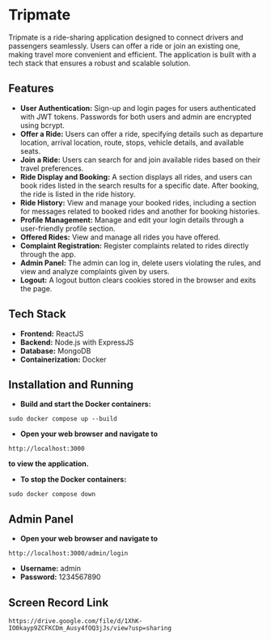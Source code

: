 # Tripmate

Tripmate is a ride-sharing application designed to connect drivers and passengers seamlessly. Users can offer a ride or join an existing one, making travel more convenient and efficient. The application is built with a tech stack that ensures a robust and scalable solution.

## Features

- **User Authentication:** Sign-up and login pages for users authenticated with JWT tokens. Passwords for both users and admin are encrypted using bcrypt.
- **Offer a Ride:** Users can offer a ride, specifying details such as departure location, arrival location, route, stops, vehicle details, and available seats.
- **Join a Ride:** Users can search for and join available rides based on their travel preferences.
- **Ride Display and Booking:** A section displays all rides, and users can book rides listed in the search results for a specific date. After booking, the ride is listed in the ride history.
- **Ride History:** View and manage your booked rides, including a section for messages related to booked rides and another for booking histories.
- **Profile Management:** Manage and edit your login details through a user-friendly profile section.
- **Offered Rides:** View and manage all rides you have offered.
- **Complaint Registration:** Register complaints related to rides directly through the app.
- **Admin Panel:** The admin can log in, delete users violating the rules, and view and analyze complaints given by users.
- **Logout:** A logout button clears cookies stored in the browser and exits the page.


## Tech Stack

- **Frontend:** ReactJS
- **Backend:** Node.js with ExpressJS
- **Database:** MongoDB
- **Containerization:** Docker

## Installation and Running

- **Build and start the Docker containers:**
```
sudo docker compose up --build
```
- **Open your web browser and navigate to**
```
http://localhost:3000
```
**to view the application.**
- **To stop the Docker containers:**
```
sudo docker compose down
```

## Admin Panel

- **Open your web browser and navigate to**

```
http://localhost:3000/admin/login
```

- **Username:** admin
- **Password:** 1234567890

## Screen Record Link
```
https://drive.google.com/file/d/1XhK-IO0kayp9ZCFKCDm_Ausy4fOQ3jJs/view?usp=sharing
```
